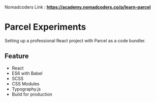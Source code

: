 Nomadcoders Link : **https://academy.nomadcoders.co/p/learn-parcel**

# Parcel Experiments

Setting up a professional React project with Parcel as a code bundler.

## Feature

* React
* ES6 with Babel 
* SCSS
* CSS Modules
* Typography.js
* Build for production